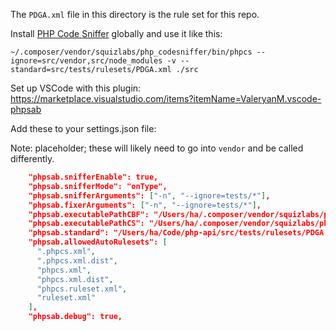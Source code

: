 The `PDGA.xml` file in this directory is the rule set for this repo.

Install [PHP Code Sniffer](https://github.com/squizlabs/PHP_CodeSniffer) globally and use it like this:

```
~/.composer/vendor/squizlabs/php_codesniffer/bin/phpcs --ignore=src/vendor,src/node_modules -v --standard=src/tests/rulesets/PDGA.xml ./src
```

Set up VSCode with this plugin: https://marketplace.visualstudio.com/items?itemName=ValeryanM.vscode-phpsab

Add these to your settings.json file:

Note: placeholder; these will likely need to go into `vendor` and be called differently.
```json
    "phpsab.snifferEnable": true,
    "phpsab.snifferMode": "onType",
    "phpsab.snifferArguments": ["-n", "--ignore=tests/*"],
    "phpsab.fixerArguments": ["-n", "--ignore=tests/*"],
    "phpsab.executablePathCBF": "/Users/ha/.composer/vendor/squizlabs/php_codesniffer/bin/phpcbf",
    "phpsab.executablePathCS": "/Users/ha/.composer/vendor/squizlabs/php_codesniffer/bin/phpcs",
    "phpsab.standard": "/Users/ha/Code/php-api/src/tests/rulesets/PDGA.xml",
    "phpsab.allowedAutoRulesets": [
      ".phpcs.xml",
      ".phpcs.xml.dist",
      "phpcs.xml",
      "phpcs.xml.dist",
      "phpcs.ruleset.xml",
      "ruleset.xml"
    ],
    "phpsab.debug": true,
```
